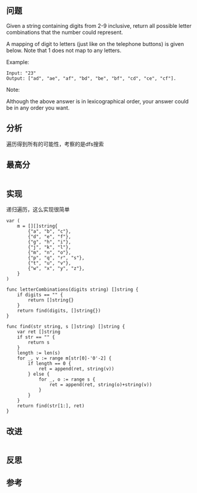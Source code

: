 ## 问题
Given a string containing digits from 2-9 inclusive, return all possible letter combinations that the number could represent.

A mapping of digit to letters (just like on the telephone buttons) is given below. Note that 1 does not map to any letters.

Example:
```
Input: "23"
Output: ["ad", "ae", "af", "bd", "be", "bf", "cd", "ce", "cf"].
```
Note:

Although the above answer is in lexicographical order, your answer could be in any order you want.

## 分析
遍历得到所有的可能性，考察的是dfs搜索

## 最高分
```golang

```


## 实现
递归遍历，这么实现很简单
```golang
var (
    m = [][]string{
        {"a", "b", "c"},
        {"d", "e", "f"},
        {"g", "h", "i"},
        {"j", "k", "l"},
        {"m", "n", "o"},
        {"p", "q", "r", "s"},
        {"t", "u", "v"},
        {"w", "x", "y", "z"},
    }
)

func letterCombinations(digits string) []string {
    if digits == "" {
        return []string{}
    }
    return find(digits, []string{})
}

func find(str string, s []string) []string {
    var ret []string
    if str == "" {
        return s
    }
    length := len(s)
    for _, v := range m[str[0]-'0'-2] {
        if length == 0 {
            ret = append(ret, string(v))
        } else {
            for _, o := range s {
                ret = append(ret, string(o)+string(v))
            }
        }
    }
    return find(str[1:], ret)
}
```

## 改进
```golang

```

## 反思

## 参考
